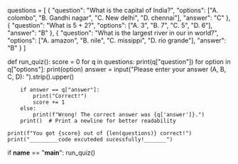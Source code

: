 questions = [
    {
        "question": "What is the capital of India?",
        "options": ["A. colombo", "B. Gandhi nagar", "C. New delhi", "D. chennai"],
        "answer": "C"
    },
    {
        "question": "What is 5 + 2?",
        "options": ["A. 3", "B. 7", "C. 5", "D. 6"],
        "answer": "B"
    },
    {
        "question": "What is the largest river in our in world?",
        "options": ["A. amazon", "B. nile", "C. missippi", "D. rio grande"],
        "answer": "B"
    }
]

def run_quiz():
    score = 0
    for q in questions:
        print(q["question"])
        for option in q["options"]:
            print(option)
        answer = input("Please enter your answer (A, B, C, D): ").strip().upper()
        
        if answer == q["answer"]:
            print("Correct!")
            score += 1
        else:
            print(f"Wrong! The correct answer was {q['answer']}.")
        print()  # Print a newline for better readability
    
    print(f"You got {score} out of {len(questions)} correct!")
    print("_________code excuteded sucessfully!_______")

if __name__ == "__main__":
    run_quiz()

           
